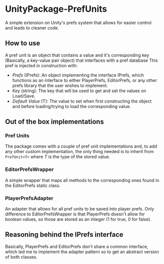 # UnityPackage-PrefUnits
A simple extension on Unity's prefs system that allows for easier control and leads to cleaner code.
## How to use
A pref unit is an object that contains a value and it's corresponding key (Basically, a key-value pair object) that interfaces with a pref database
This pref is injected in construction with:
  - *Prefs* (IPrefs): An object implementing the interface IPrefs, which functions as an interface to either PlayerPrefs, EditorPrefs, or any other prefs library that the user wishes to implement.
  - *Key* (string): The key that will be used to get and set the values on Load/Save.
  - *Default Value* (T): The value to set when first constructing the object and before loading/trying to load the corresponding value.
## Out of the box implementations
### Pref Units
The package comes with a couple of pref unit implementations and, to add any other custom implementation, the only thing needed is to inherit from `PrefUnit<T>` where *T* is the type of the stored value.
### EditorPrefsWrapper
A simple wrapper that maps all methods to the corresponding ones found in the EditorPrefs static class.
### PlayerPrefsAdapter
An adapter that allows for all pref units to be saved into player prefs. Only difference to EditorPrefsWrapper is that PlayerPrefs doesn't allow for boolean values, so those are stored as an integer (1 for true, 0 for false).
## Reasoning behind the IPrefs interface
Basically, PlayerPrefs and EditorPrefs don't share a common interface, which led me to implement the adapter pattern so to get an abstract version of both classes.
